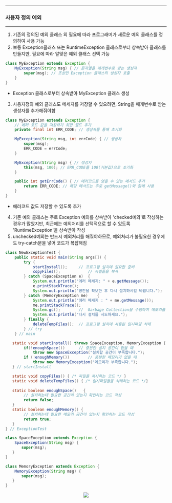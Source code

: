 -----
### 사용자 정의 예외
-----
1. 기존의 정의된 예외 클래스 외 필요에 따라 프로그래머가 새로운 예외 클래스를 정의하여 사용 가능
2. 보통 Exception클래스 또는 RuntimeException 클래스로부터 상속받아 클래스를 만들지만, 필요에 따라 알맞은 예외 클래스 선택 가능
```java
class MyException extends Exception {
    MyException(String msg) { // 문자열을 매개변수로 받는 생성자
        super(msg); // 조상인 Exception 클래스의 생성자 호출
    }
}
```

  - Exception 클래스로부터 상속받아 MyException 클래스 생성

3. 사용자정의 예외 클래스도 메세지를 저장할 수 있으려면, String을 매개변수로 받는 생성자를 추가해줘야함

```java
class MyException extends Exception {
    // 에러 코드 값을 저장하기 위한 필드 추가
    private final int ERR_CODE; // 생성자를 통해 초기화

    MyException(String msg, int errCode) { // 생성자
        super(msg);
        ERR_CODE = errCode;
    }

    MyException(String msg) { // 생성자
        this(msg, 100); // ERR_CODE를 100(기본값)으로 초기화
    }

    public int getErrCode() { // 에러코드를 얻을 수 있는 메서드 추가
        return ERR_CODE; // 해당 메서드는 주로 getMessage()와 함께 사용
    }
}
```
  - 에러코드 값도 저장할 수 있도록 추가

4. 기존 예외 클래스는 주로 Exception 예외를 상속받아 'checked예외'로 작성하는 경우가 많았지만, 최근에는 예외처리를 선택적으로 할 수 있도록 'RuntimeException'을 상속받아 작성
5. unchecked예외는 반드시 예외처리를 해줘야하므로, 예외처리가 불필요한 경우에도 try-catch문을 넣어 코드가 복잡해짐

```java
class NewExceptionTest {
	public static void main(String args[]) {
		try {
			startInstall();		// 프로그램 설치에 필요한 준비
			copyFiles();			// 파일들을 복사
		} catch (SpaceException e)	{
			System.out.println("에러 메세지: " + e.getMessage());
			e.printStackTrace();
			System.out.println("공간을 확보한 후 다시 설치하시길 바랍니다.");
		} catch (MemoryException me)	{
			System.out.println("에러 메세지 : " + me.getMessage());
			me.printStackTrace();
			System.gc();		//  Garbage Collection을 수행하여 메모리를 늘려줌
			System.out.println("다시 설치를 시도하세요.");
		} finally {
			deleteTempFiles();	// 프로그램 설치에 사용된 임시파일 삭제
		} // try
	} // main

   static void startInstall() throws SpaceException, MemoryException { 
		if(!enoughSpace()) 		// 충분한 설치 공간이 없을 때
			throw new SpaceException("설치할 공간이 부족합니다.");
		if (!enoughMemory())		// 충분한 메모리가 없을 때
			throw new MemoryException("메모리가 부족합니다.");
   } // startInstall

   static void copyFiles() { /* 파일을 복사하는 코드 */ }
   static void deleteTempFiles() { /* 임시파일들을 삭제하는 코드 */}
   
   static boolean enoughSpace()   {
		// 설치하는데 필요한 공간이 있는지 확인하는 코드 작성
		return false;
   }
   static boolean enoughMemory() {
		// 설치하는데 필요한 메모리 공간이 있는지 확인하는 코드 작성
		return true;
   }
} // ExceptionTest

class SpaceException extends Exception {
	SpaceException(String msg) {
	   super(msg);	
   }
} 

class MemoryException extends Exception {
	MemoryException(String msg) {
	   super(msg);	
   }
}
```
<div align="center">
<img src="https://github.com/sooyounghan/HTTP/assets/34672301/e7e2a6ff-4b5c-4a73-9a88-dfe47df3f8e9">
</div>

